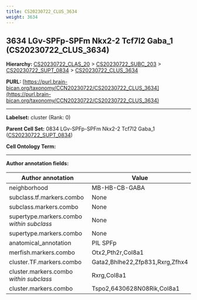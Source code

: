 ```yaml
---
title: CS20230722_CLUS_3634
weight: 3634
---
```

## 3634 LGv-SPFp-SPFm Nkx2-2 Tcf7l2 Gaba_1 (CS20230722_CLUS_3634)
<b>Hierarchy: </b>
[CS20230722_CLAS_20](../CS20230722_CLAS_20) >
[CS20230722_SUBC_203](../CS20230722_SUBC_203) >
[CS20230722_SUPT_0834](../CS20230722_SUPT_0834) >
[CS20230722_CLUS_3634](../CS20230722_CLUS_3634)

**PURL:** [https://purl.brain-bican.org/taxonomy/CCN20230722/CS20230722_CLUS_3634](https://purl.brain-bican.org/taxonomy/CCN20230722/CS20230722_CLUS_3634)

---


**Labelset:** cluster (Rank: 0)

**Parent Cell Set:** 0834 LGv-SPFp-SPFm Nkx2-2 Tcf7l2 Gaba_1 ([CS20230722_SUPT_0834](../CS20230722_SUPT_0834))



**Cell Ontology Term:** 

[MARKER GENES.]: #


---

[TRANSFERRED ANNOTATIONS.]: #


[AUTHOR ANNOTATION FIELDS.]: #


**Author annotation fields:**

| Author annotation | Value |
|-------------------|-------|
|neighborhood|MB-HB-CB-GABA|
|subclass.tf.markers.combo|None|
|subclass.markers.combo|None|
|supertype.markers.combo _within subclass_|None|
|supertype.markers.combo|None|
|anatomical_annotation|PIL SPFp|
|merfish.markers.combo|Otx2,Pth2r,Col8a1|
|cluster.TF.markers.combo|Gata2,Bhlhe22,Zfp831,Rxrg,Zfhx4|
|cluster.markers.combo _within subclass_|Rxrg,Col8a1|
|cluster.markers.combo|Tspo2,6430628N08Rik,Col8a1|
